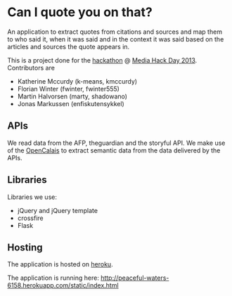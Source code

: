 Can I quote you on that?
========================

An application to extract quotes from citations and sources and map them to who said it, when it was said and in the context it was said based on the articles and sources the quote appears in.

This is a project done for the [hackathon](https://www.hackerleague.org/hackathons/wan-ifra-media-hack-day) @ [Media Hack Day 2013](http://www.mediahackday.com/ "#mdh2013").
Contributors are
  * Katherine Mccurdy (k-means, kmccurdy)
  * Florian Winter (fwinter, fwinter555)
  * Martin Halvorsen (marty, shadowano)
  * Jonas Markussen (enfiskutensykkel)

APIs
----

We read data from the AFP, theguardian and the storyful API.
We make use of the [OpenCalais](http://www.opencalais.com/) to extract semantic data from the data delivered by the APIs.

Libraries
---------
Libraries we use:
  * jQuery and jQuery template
  * crossfire
  * Flask


Hosting
-------
The application is hosted on [heroku](http://www.heroku.com).

The application is running here:
http://peaceful-waters-6158.herokuapp.com/static/index.html
